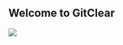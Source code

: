## Welcome to GitClear

<a href='https://www.gitclear.com/snap_changelogs/17820cfb-a1e0-4269-8aeb-658ddbe2ed4a' target='_blank'><img src='https://www.gitclear.com/snap_changelogs/17820cfb-a1e0-4269-8aeb-658ddbe2ed4a.png' /></a>
